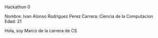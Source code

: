 
Hackathon 0

Nombre: Ivan Alonso Rodriguez Perez
Carrera: Ciencia de la Computacion 
Edad: 21

Hola, soy Marco de la carrera de CS

